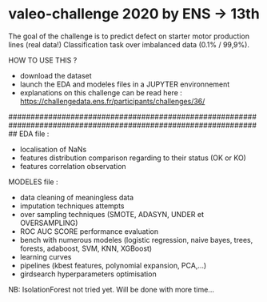 # valeo-challenge 2020 by ENS -> 13th

The goal of the challenge is to predict defect on starter motor production lines (real data!)
Classification task over imbalanced data (0.1% / 99,9%).

HOW TO USE THIS ?
- download the dataset
- launch the EDA and modeles files in a JUPYTER environnement
- explanations on this challenge can be read here : https://challengedata.ens.fr/participants/challenges/36/

##################################################################################################################
EDA file : 
- localisation of NaNs
- features distribution comparison regarding to their status (OK or KO)
- features correlation observation

MODELES file : 
- data cleaning of meaningless data
- imputation techniques attempts
- over sampling techniques (SMOTE, ADASYN, UNDER et OVERSAMPLING)
- ROC AUC SCORE performance evaluation
- bench with numerous modeles (logistic regression, naive bayes, trees, forests, adaboost, SVM, KNN, XGBoost)
- learning curves
- pipelines (kbest features, polynomial expansion, PCA,...)
- girdsearch hyperparameters optimisation

NB: IsolationForest not tried yet. Will be done with more time...
